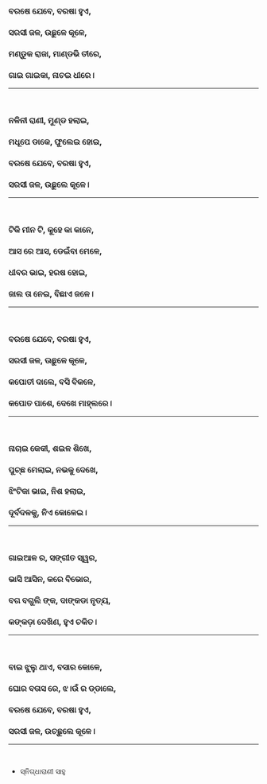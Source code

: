 ### ବରଷେ ଯେବେ, ବରଷା ହୁଏ,
### ସରସୀ ଜଳ, ଉଛୁଳେ କୂଳେ,
### ମଣ୍ଡୁକ ରାଜା, ମାଣ୍ଡଭି ତୀରେ,
### ଗାଇ ଗାଇକା, ନାଚଇ ଧୀରେ।
***
<br>

### ନଳିନୀ ରାଣୀ, ମୁଣ୍ଡ ହଲାଇ,
### ମଧୂପେ ଡାକେ, ଫୁଲେଇ ହୋଇ,
### ବରଷେ ଯେବେ, ବରଷା ହୁଏ,
### ସରସୀ ଜଳ, ଉଛୁଲେ କୂଳେ।
***
<br>

### ଟିକି ମୀନ ଟି, କୁହେ କା କାନେ,
### ଆସ ରେ ଆସ, ଡେଇଁବା ମେଳେ,
### ଧୀବର ଭାଇ, ହରଷ ହୋଇ,
### ଜାଲ ତା ନେଇ, ବିଛାଏ ଜଳେ।
***
<br>

### ବରଷେ ଯେବେ, ବରଷା ହୁଏ,
### ସରସୀ ଜଳ, ଊଛୁଳେ କୂଳେ,
### କପୋତୀ ଦାଲେ, ବସି ବିକଳେ,
### କପୋତ ପାଶେ, ଦେଖେ ମାହ୍ଲରେ।
***
<br>

### ନାଚାଇ କେକୀ, ଶଇଳ ଶିଖେ,
### ପୁଚ୍ଛ ମେଲାଇ, ନଭକୁ ଦେଖେ,
### ଝିଂଟିକା ଭାଇ, ନିଶ ହଲାଇ,
### ଦୂର୍ବଦଳକୁ, ନିଏ କୋଳେଇ।
***
<br>

### ଗାଇଆଳ ର, ସଙ୍ଗୀତ ସ୍ୱର,
### ଭାସି ଆସିନ, କରେ ବିଭୋର,
### ବଗ ବଗୁଲି ଙ୍କ, ଦାଙ୍କଡା ନୃତ୍ୟ,
### କଙ୍କଡ଼ା ଦେଖିଣ, ହୁଏ ଚକିତ।
***
<br>

### ବାଇ ଝୁଲୁ ଥାଏ, ବସାର କୋଳେ,
### ଘୋର ବତାସ ରେ, ଝ।ଉଁ ର ଡ୍ଡାଲେ,
### ବରଷେ ଯେବେ, ବରଷା ହୁଏ,
### ସରସୀ ଜଳ, ଉଚ୍ଛୁଲେ କୂଳେ।
***
<br>

- ସ୍ନିଗ୍ଧାରାଣୀ ସାହୁ
